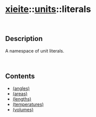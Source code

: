 # [xieite](../../xieite.md)\:\:[units](../../units.md)\:\:literals

&nbsp;

## Description
A namespace of unit literals.

&nbsp;

## Contents
- [(angles)](./namespaces/literals/angles.md)
- [(areas)](./namespaces/literals/areas.md)
- [(lengths)](./namespaces/literals/lengths.md)
- [(temperatures)](./namespaces/literals/temperatures.md)
- [(volumes)](./namespaces/literals/volumes.md)
